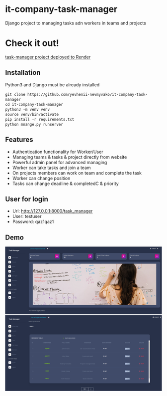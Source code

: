 # it-company-task-manager

Django project to managing tasks adn workers in teams and projects


# Check it out!
[task-manager project deployed to Render](https://it-task-manager.onrender.com/)




## Installation
Python3 and Django must be already installed

```shell
git clone https://github.com/yevhenii-nevmyvako/it-company-task-manager
cd it-company-task-manager
python3 -m venv venv
source venv/bin/activate
pip install -r requirements.txt
python mnange.py runserver
```


## Features

* Authentication functionality for Worker/User
* Managing teams & tasks & project directly from website
* Powerful admin panel for advanced  managing
* Worker can take tasks and join a team
* On projects members can work on team and complete the task
* Worker can change position
* Tasks can change deadline & completedC & priority

## User for login 
* Url: http://127.0.0.1:8000/task_manager
* User: testuser
* Password: qaz1qaz1

## Demo

![Website Interface](static/demo/demo.png)
![Website Interface](static/demo/demo1.png)